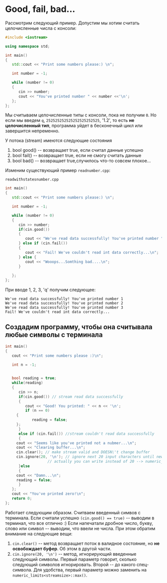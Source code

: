 
# Good, fail, bad...

Рассмотрим следующий пример. Допустим мы хотим считать целочисленные числа с консоли:

```cpp
#include <iostream>

using namespace std;

int main()
{
   std::cout << "Print some numbers please:) \n";

   int number = -1;

   while (number != 0)
   {
      cin >> number;
      cout << "You've printed number " << number <<'\n';
   };
};
```

Мы считываем целочисленные типы с консоли, пока не получим `0`. Но если мы введем `q`, `252525252525252525252525`, '1.2', то есть **не целочисленный тип**,  программа уйдет в бесконечный цикл или завершится непременно.

У потока (stream) имеются следующие состояния
1. bool good() -- возвращает true, если считал данные успешно
2. bool fail() -- возвращает true, если не смогу считать данные
3. bool bad() -- возвращает true,случилось что-то совсем плохое...

Изменим существующий пример `readnumber.cpp`:

`readwithstatesnumber.cpp`

```cpp
int main()
{
   std::cout << "Print some numbers please:) \n";

   int number = -1;

   while (number != 0)
   {
      cin >> number;
      if(cin.good())
      {
         cout << "We've read data successfully! You've printed number " << number << '\n';
      } else if (cin.fail())
      {
         cout << "Fail! We've couldn't read int data correctly...\n";
      } else {
         cout << "Wooops...Somthing bad....\n";
      }
    
   };
};
```

При вводе 1, 2, 3, 'q' получим следующее:
```
We've read data successfully! You've printed number 1
We've read data successfully! You've printed number 2
We've read data successfully! You've printed number 3
Fail! We've couldn't read int data correctly...
```

## Создадим программу, чтобы она считывала любые символы с терминала

```cpp
int main()
{
   cout << "Print some numbers please :)\n";

   int n = -1;
   

   bool reading = true;
   while(reading)
   {
      cin >> n;
      if(cin.good()) // stream read data successfully
      {
         cout << "Good! You printed: " << n << '\n';
         if (n == 0)
	 {
            reading = false;
	 };
      }
      else if (cin.fail()) //stream couldn't read data successfully
      {
	 cout << "Seems like you've printed not a nubmer...\n";
	 cout << "Clearing buffer...\n";
	 cin.clear(); // make stream valid and DOESN\'t change buffer
	 cin.ignore(20, '\n'); // ignore next 20 input characters until newline
			       // actually you can write instead of 20 --> numeric_limits<streamsize>::max() 
      }else
      {
	 cout << "Damn...\n";
	 reading = false;
      }
   };
   cout << "You've printed zero!\n";
   return 0;
};
```

Работает следующим образом. Считваем введенный симвов с терминала. Если считали успешно `(cin.good() == true)` -- выводим в терминал, что все отлично :)
Если напечатали дробное число, букву, слово или символ -- выводим, что ввели не числа. При этом обратим внимание на следующие вещи:
1. `cin.clear()` -- метод возвращает поток в валидное состояние, но **не освобождает буфер**. Об этом в другой части.
2. `cin.ignore(20, '\n')` -- метод, игнорирующий введенные следующий символы. Первый параметр говорит, сколько следующий символов игнорировать. Второй -- до какого спец-символа. Для удобства, первый параметр можно заменить на `numeric_limits<streamsize>::max()`.
